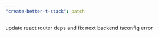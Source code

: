 ```yaml
---
"create-better-t-stack": patch
---
```


update react router deps and fix next backend tsconfig error
